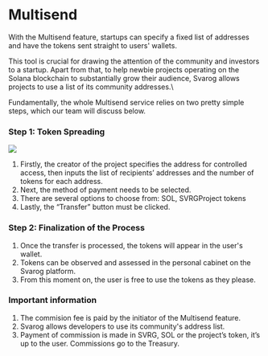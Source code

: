 # Multisend



With the Multisend feature, startups can specify a fixed list of addresses and have the tokens sent straight to users' wallets.



This tool is crucial for drawing the attention of the community and investors to a startup. Apart from that, to help newbie projects operating on the Solana blockchain to substantially grow their audience, Svarog allows projects to use a list of its community addresses.\


Fundamentally, the whole Multisend service relies on two pretty simple steps, which our team will discuss below.&#x20;

### Step 1: Token Spreading

![](https://lh3.googleusercontent.com/uFuj3dPZqKJ5SuYkgXS28kaHr8aK1XeJvHXn--YWHk-ndq8eX-WOftDk4CEoua4nQqFr5aXf\_VlTVaCk--jE1UTUKI9XYyTGQjKvYN3BG7GkMIHpN1zqWK315d4yzNsPKjNtHeo8)

1. Firstly, the creator of the project specifies the address for controlled access, then inputs the list of recipients’ addresses and the number of tokens for each address.
2. Next, the method of payment needs to be selected.
3. There are several options to choose from: SOL, SVRGProject tokens
4. Lastly, the “Transfer” button must be clicked.&#x20;

### Step 2: Finalization of the Process

1. Once the transfer is processed, the tokens will appear in the user's wallet.&#x20;
2. Tokens can be observed and assessed in the personal cabinet on the Svarog platform.
3. From this moment on, the user is free to use the tokens as they please.&#x20;

### Important information&#x20;

1. The commision fee is paid by the initiator of the Multisend feature.
2. Svarog allows developers to use its community's address list.
3. Payment of commission is made in SVRG, SOL or the project’s token, it’s up to the user. Commissions go to the Treasury.
